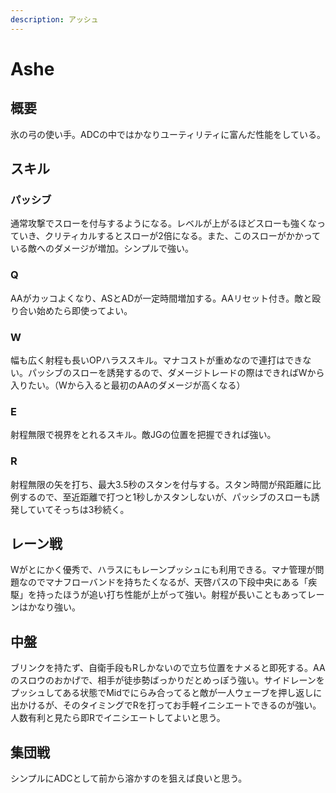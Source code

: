 ```yaml
---
description: アッシュ
---
```


# Ashe

## 概要

氷の弓の使い手。ADCの中ではかなりユーティリティに富んだ性能をしている。

## スキル

### パッシブ

通常攻撃でスローを付与するようになる。レベルが上がるほどスローも強くなっていき、クリティカルするとスローが2倍になる。また、このスローがかかっている敵へのダメージが増加。シンプルで強い。

### Q

AAがカッコよくなり、ASとADが一定時間増加する。AAリセット付き。敵と殴り合い始めたら即使ってよい。

### W

幅も広く射程も長いOPハラススキル。マナコストが重めなので連打はできない。パッシブのスローを誘発するので、ダメージトレードの際はできればWから入りたい。（Wから入ると最初のAAのダメージが高くなる）

### E

射程無限で視界をとれるスキル。敵JGの位置を把握できれば強い。

### R

射程無限の矢を打ち、最大3.5秒のスタンを付与する。スタン時間が飛距離に比例するので、至近距離で打つと1秒しかスタンしないが、パッシブのスローも誘発していてそっちは3秒続く。

## レーン戦

Wがとにかく優秀で、ハラスにもレーンプッシュにも利用できる。マナ管理が問題なのでマナフローバンドを持ちたくなるが、天啓パスの下段中央にある「疾駆」を持ったほうが追い打ち性能が上がって強い。射程が長いこともあってレーンはかなり強い。

## 中盤

ブリンクを持たず、自衛手段もRしかないので立ち位置をナメると即死する。AAのスロウのおかげで、相手が徒歩勢ばっかりだとめっぽう強い。サイドレーンをプッシュしてある状態でMidでにらみ合ってると敵が一人ウェーブを押し返しに出かけるが、そのタイミングでRを打ってお手軽イニシエートできるのが強い。人数有利と見たら即Rでイニシエートしてよいと思う。

## 集団戦

シンプルにADCとして前から溶かすのを狙えば良いと思う。

